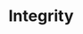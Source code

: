 ---
title: Integrity
description: We operate with unwavering ethical standards and transparency. Every recommendation, solution, and action is guided by what genuinely serves our clients' best interests, creating relationships built on trust and accountability.
order: 1
--- 